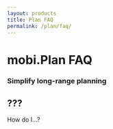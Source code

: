 ```yaml
---
layout: products
title: Plan FAQ
permalink: /plan/faq/
---
```


# mobi.Plan FAQ

### Simplify long-range planning

## ???

How do I...?